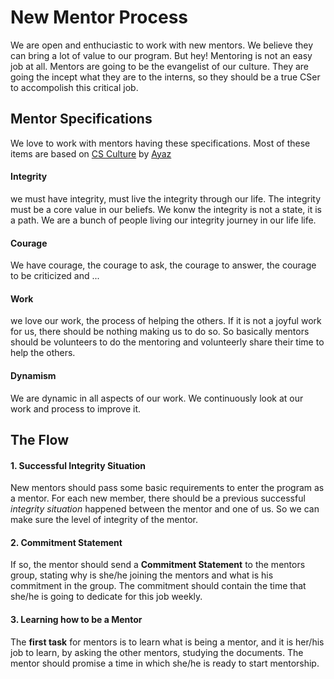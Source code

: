 
# New Mentor Process

We are open and enthuciastic to work with new mentors. We believe they can bring a lot of value to our program.
But hey! Mentoring is not an easy job at all. Mentors are going to be the evangelist of our culture. They are going the incept what they are to the interns, so they should be a true CSer to accompolish this critical job.

## Mentor Specifications
We love to work with mentors having these specifications. Most of these items are based on [CS Culture](http://isazadeh.net/ayaz/announcements/CsCulture.pdf) by [Ayaz](http://isazadeh.net/ayaz/index.htm)

#### Integrity
we must have integrity, must live the integrity through our life. The integrity must be a core value in our beliefs. We konw the integrity is not a state, it is a path. We are a bunch of people living our integrity journey in our life life.

#### Courage
We have courage, the courage to ask, the courage to answer, the courage to be criticized and ...

#### Work
we love our work, the process of helping the others. If it is not a joyful work for us, there should be nothing making us to do so. So basically mentors should be volunteers to do the mentoring and volunteerly share their time to help the others.

#### Dynamism
We are dynamic in all aspects of our work. We continuously look at our work and process to improve it.


## The Flow

#### 1. Successful Integrity Situation
New mentors should pass some basic requirements to enter the program as a mentor.
For each new member, there should be a previous successful *integrity situation* happened between the mentor and one of us. So we can make sure the level of integrity of the mentor.

#### 2. Commitment Statement
If so, the mentor should send a **Commitment Statement** to the mentors group, stating why is she/he joining the mentors and what is his commitment in the group. The commitment should contain the time that she/he is going to dedicate for this job weekly.

#### 3. Learning how to be a Mentor
The **first task** for mentors is to learn what is being a mentor, and it is her/his job to learn, by asking the other mentors, studying the documents. The mentor should promise a time in which she/he is ready to start mentorship.
